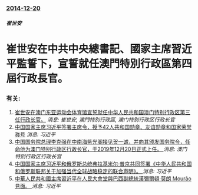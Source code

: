 ### [2014-12-20](/news/2014/12/20/index.md)

##### 崔世安
# 崔世安在中共中央總書記、國家主席習近平監誓下，宣誓就任澳門特別行政區第四屆行政長官。




### 有关:

1. [崔世安在澳门东亚运动会体育馆宣誓就任中华人民共和国澳门特别行政区第三任行政长官。](/news/2009/12/20/崔世安在澳门东亚运动会体育馆宣誓就任中华人民共和国澳门特别行政区第三任行政长官.md) _消息: 崔世安, 澳門特別行政區, 澳门特别行政区行政长官_
2. [中国国家主席习近平签署主席令，授予42人共和国勋章、友谊勋章和国家荣誉称号](/news/2019/09/17/中国国家主席习近平签署主席令-授予42人共和国勋章-友谊勋章和国家荣誉称号.md) _消息: 习近平_
3. [中国国务院总理李克强在中南海紫光阁接见贺一诚，并向其颁发国务院令，任命他为澳门特别行政区行政长官，于2019年12月20日正式上任。 ](/news/2019/09/11/中国国务院总理李克强在中南海紫光阁接见贺一诚-并向其颁发国务院令-任命他为澳门特别行政区行政长官-于2019年12月20.md) _消息: 澳门特别行政区行政长官_
4. [中国国家主席习近平和俄罗斯总统弗拉基米尔·普京共同签署《中华人民共和国和俄罗斯联邦关于加强当代全球战略稳定的联合声明》。 ](/news/2019/06/5/中国国家主席习近平和俄罗斯总统弗拉基米尔-普京共同签署-中华人民共和国和俄罗斯联邦关于加强当代全球战略稳定的联合声明.md) _消息: 习近平_
5. [中華人民共和國主席習近平在人民大會堂與巴西副總統漢彌爾頓·莫朗 Mourão見面。 ](/news/2019/05/23/中華人民共和國主席習近平在人民大會堂與巴西副總統漢彌爾頓-莫朗-Mourão見面.md) _消息: 习近平_
